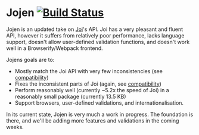 # Jojen [![Build Status](https://travis-ci.org/WatchBeam/jojen.svg?branch=master)](https://travis-ci.org/WatchBeam/jojen)

Jojen is an updated take on [Joi](https://github.com/hapijs/joi)'s API. Joi has a very pleasant and fluent API, however it suffers from relatively poor performance, lacks language support, doesn't allow user-defined validation functions, and doesn't work well in a Browserify/Webpack frontend.

Jojens goals are to:
 - Mostly match the Joi API with very few inconsistencies (see [compatibility](https://github.com/WatchBeam/jojen/blob/master/compatibility.md))
 - Fixes the inconsistent parts of Joi (again, see [compatibility](https://github.com/WatchBeam/jojen/blob/master/compatibility.md))
 - Perform reasonably well (currently ~5.2x the speed of Joi) in a reasonably small package (currently 13.5 KB)
 - Support browsers, user-defined validations, and internationalisation.

In its current state, Jojen is very much a work in progress. The foundation is there, and we'll be adding more features and validations in the coming weeks.
